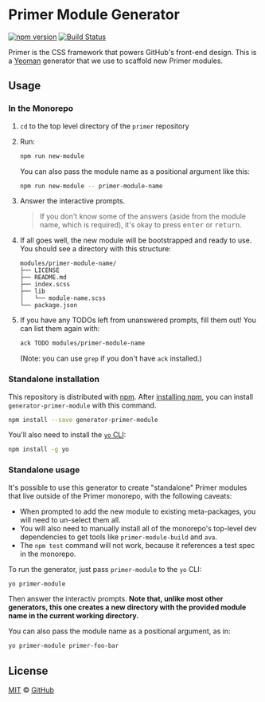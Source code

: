 # Primer Module Generator

[![npm version](https://img.shields.io/npm/v/generator-primer-module.svg)](https://www.npmjs.org/package/generator-primer-module)
[![Build Status](https://travis-ci.org/primer/primer.svg?branch=master)](https://travis-ci.org/primer/primer)

Primer is the CSS framework that powers GitHub's front-end design. This is a
[Yeoman] generator that we use to scaffold new Primer modules.

## Usage

### In the Monorepo

1. `cd` to the top level directory of the `primer` repository
1. Run:

    ```sh
    npm run new-module
    ```

    You can also pass the module name as a positional argument like this:

    ```sh
    npm run new-module -- primer-module-name
    ```

1. Answer the interactive prompts.

    > If you don't know some of the answers (aside from the module name, which
    > is required), it's okay to press <kbd>enter</kbd> or <kbd>return</kbd>.

1. If all goes well, the new module will be bootstrapped and ready to use. You
   should see a directory with this structure:

    ```
    modules/primer-module-name/
    ├── LICENSE
    ├── README.md
    ├── index.scss
    ├── lib
    │   └── module-name.scss
    └── package.json
    ```

1. If you have any TODOs left from unanswered prompts, fill them out! You can
   list them again with:

   ```sh
   ack TODO modules/primer-module-name
   ```

   (Note: you can use `grep` if you don't have `ack` installed.)


### Standalone installation

This repository is distributed with [npm][npm]. After [installing
npm][install-npm], you can install `generator-primer-module` with this command.

```sh
npm install --save generator-primer-module
```

You'll also need to install the [`yo` CLI](https://github.com/yeoman/yo):

```sh
npm install -g yo
```

### Standalone usage

It's possible to use this generator to create "standalone" Primer modules that
live outside of the Primer monorepo, with the following caveats:

* When prompted to add the new module to existing meta-packages, you will need
  to un-select them all.
* You will also need to manually install all of the monorepo's top-level dev
  dependencies to get tools like `primer-module-build` and `ava`.
* The `npm test` command will not work, because it references a test spec in
  the monorepo.

To run the generator, just pass `primer-module` to the `yo` CLI:

```sh
yo primer-module
```

Then answer the interactiv prompts. **Note that, unlike most other generators,
this one creates a new directory with the provided module name in the current
working directory.**

You can also pass the module name as a positional argument, as in:

```sh
yo primer-module primer-foo-bar
```


## License

[MIT](./LICENSE) &copy; [GitHub](https://github.com/)

[primer]: https://github.com/primer/primer
[docs]: http://primer.github.io/
[npm]: https://www.npmjs.com/
[install-npm]: https://docs.npmjs.com/getting-started/installing-node
[sass]: http://sass-lang.com/
[yeoman]: http://yeoman.io
